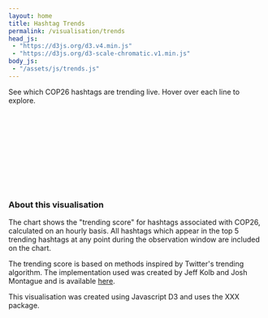 ```yaml
---
layout: home
title: Hashtag Trends
permalink: /visualisation/trends
head_js:
 - "https://d3js.org/d3.v4.min.js"
 - "https://d3js.org/d3-scale-chromatic.v1.min.js"
body_js:
 - "/assets/js/trends.js"
---
```


<p class="text-center"> See which COP26 hashtags are trending live. Hover over each line to explore. </p>

<svg></svg>

### About this visualisation

The chart shows the "trending score" for hashtags associated with COP26, calculated on an hourly basis. All hashtags which appear in the top 5 trending hashtags at any point during the observation window are included on the chart.

The trending score is based on methods inspired by Twitter's trending algorithm. The implementation used was created by Jeff Kolb and Josh Montague and is available <a href="https://github.com/twitterdev/Gnip-Trend-Detection" target="_blank">here</a>. 

This visualisation was created using Javascript D3 and uses the XXX package.


